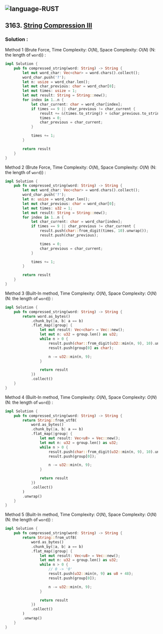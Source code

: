 ![language-RUST](https://img.shields.io/badge/RUST-8d4004?style=for-the-badge&logo=RUST)
---

## 3163. [String Compression III](https://leetcode.com/problems/string-compression-iii)

### Solution :

Method 1 (Brute Force, Time Complexity: $O(N)$, Space Complexity: $O(N)$ (N: the length of `word`)) :
```rust
impl Solution {
    pub fn compressed_string(word: String) -> String {
        let mut word_char: Vec<char> = word.chars().collect();
        word_char.push('?');
        let n: usize = word_char.len();
        let mut char_previous: char = word_char[0];
        let mut times: usize = 1;
        let mut result: String = String::new();
        for index in 1..n {
            let char_current: char = word_char[index];
            if times == 9 || char_previous != char_current {
                result += &(times.to_string() + &char_previous.to_string());
                times = 0;
                char_previous = char_current;
            }

            times += 1;
        }

        return result
    }
}
```

Method 2 (Brute Force, Time Complexity: $O(N)$, Space Complexity: $O(N)$ (N: the length of `word`)) :
```rust
impl Solution {
    pub fn compressed_string(word: String) -> String {
        let mut word_char: Vec<char> = word.chars().collect();
        word_char.push('?');
        let n: usize = word_char.len();
        let mut char_previous: char = word_char[0];
        let mut times: u32 = 1;
        let mut result: String = String::new();
        for index in 1..n {
            let char_current: char = word_char[index];
            if times == 9 || char_previous != char_current {
                result.push(char::from_digit(times, 10).unwrap());
                result.push(char_previous);

                times = 0;
                char_previous = char_current;
            }

            times += 1;
        }

        return result
    }
}
```

Method 3 (Built-In method, Time Complexity: $O(N)$, Space Complexity: $O(N)$ (N: the length of `word`)) :
```rust
impl Solution {
    pub fn compressed_string(word: String) -> String {
        return word.as_bytes()
            .chunk_by(|a, b| a == b)
            .flat_map(|group| {
                let mut result: Vec<char> = Vec::new();
                let mut n: u32 = group.len() as u32;
                while n > 0 {
                    result.push(char::from_digit(u32::min(n, 9), 10).unwrap());
                    result.push(group[0] as char);

                    n -= u32::min(n, 9);
                }

                return result
            })
            .collect()
    }
}
```

Method 4 (Built-In method, Time Complexity: $O(N)$, Space Complexity: $O(N)$ (N: the length of `word`)) :
```rust
impl Solution {
    pub fn compressed_string(word: String) -> String {
        return String::from_utf8(
            word.as_bytes()
            .chunk_by(|a, b| a == b)
            .flat_map(|group| {
                let mut result: Vec<u8> = Vec::new();
                let mut n: u32 = group.len() as u32;
                while n > 0 {
                    result.push(char::from_digit(u32::min(n, 9), 10).unwrap() as u8);
                    result.push(group[0]);

                    n -= u32::min(n, 9);
                }

                return result
            })
            .collect()
        )
        .unwrap()
    }
}
```

Method 5 (Built-In method, Time Complexity: $O(N)$, Space Complexity: $O(N)$ (N: the length of `word`)) :
```rust
impl Solution {
    pub fn compressed_string(word: String) -> String {
        return String::from_utf8(
            word.as_bytes()
            .chunk_by(|a, b| a == b)
            .flat_map(|group| {
                let mut result: Vec<u8> = Vec::new();
                let mut n: u32 = group.len() as u32;
                while n > 0 {
                    // 0 -> '0'
                    result.push(u32::min(n, 9) as u8 + 48);
                    result.push(group[0]);

                    n -= u32::min(n, 9);
                }

                return result
            })
            .collect()
        )
        .unwrap()
    }
}
```
